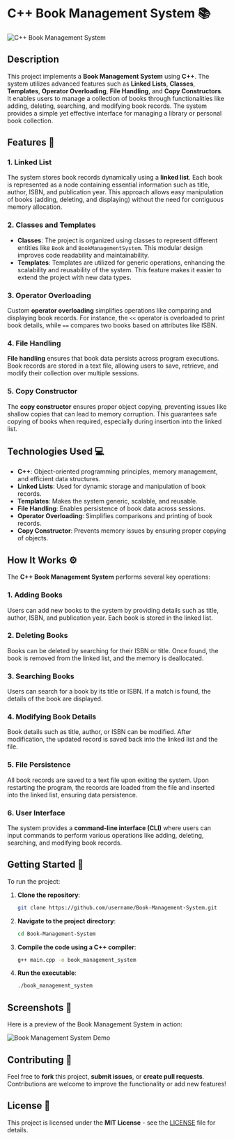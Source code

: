 # C++ Book Management System 📚

![C++ Book Management System](https://via.placeholder.com/1200x200.png?text=Book+Management+System)

## Description
This project implements a **Book Management System** using **C++**. The system utilizes advanced features such as **Linked Lists**, **Classes**, **Templates**, **Operator Overloading**, **File Handling**, and **Copy Constructors**. It enables users to manage a collection of books through functionalities like adding, deleting, searching, and modifying book records. The system provides a simple yet effective interface for managing a library or personal book collection.

## Features 🌟

### 1. **Linked List**  
The system stores book records dynamically using a **linked list**. Each book is represented as a node containing essential information such as title, author, ISBN, and publication year. This approach allows easy manipulation of books (adding, deleting, and displaying) without the need for contiguous memory allocation.

### 2. **Classes and Templates**  
- **Classes**: The project is organized using classes to represent different entities like `Book` and `BookManagementSystem`. This modular design improves code readability and maintainability.
- **Templates**: Templates are utilized for generic operations, enhancing the scalability and reusability of the system. This feature makes it easier to extend the project with new data types.

### 3. **Operator Overloading**  
Custom **operator overloading** simplifies operations like comparing and displaying book records. For instance, the `<<` operator is overloaded to print book details, while `==` compares two books based on attributes like ISBN.

### 4. **File Handling**  
**File handling** ensures that book data persists across program executions. Book records are stored in a text file, allowing users to save, retrieve, and modify their collection over multiple sessions.

### 5. **Copy Constructor**  
The **copy constructor** ensures proper object copying, preventing issues like shallow copies that can lead to memory corruption. This guarantees safe copying of books when required, especially during insertion into the linked list.

## Technologies Used 💻
- **C++**: Object-oriented programming principles, memory management, and efficient data structures.
- **Linked Lists**: Used for dynamic storage and manipulation of book records.
- **Templates**: Makes the system generic, scalable, and reusable.
- **File Handling**: Enables persistence of book data across sessions.
- **Operator Overloading**: Simplifies comparisons and printing of book records.
- **Copy Constructor**: Prevents memory issues by ensuring proper copying of objects.

## How It Works ⚙️
The **C++ Book Management System** performs several key operations:

### 1. **Adding Books**  
Users can add new books to the system by providing details such as title, author, ISBN, and publication year. Each book is stored in the linked list.

### 2. **Deleting Books**  
Books can be deleted by searching for their ISBN or title. Once found, the book is removed from the linked list, and the memory is deallocated.

### 3. **Searching Books**  
Users can search for a book by its title or ISBN. If a match is found, the details of the book are displayed.

### 4. **Modifying Book Details**  
Book details such as title, author, or ISBN can be modified. After modification, the updated record is saved back into the linked list and the file.

### 5. **File Persistence**  
All book records are saved to a text file upon exiting the system. Upon restarting the program, the records are loaded from the file and inserted into the linked list, ensuring data persistence.

### 6. **User Interface**  
The system provides a **command-line interface (CLI)** where users can input commands to perform various operations like adding, deleting, searching, and modifying book records.

## Getting Started 🚀

To run the project:

1. **Clone the repository**:
    ```bash
    git clone https://github.com/username/Book-Management-System.git
    ```

2. **Navigate to the project directory**:
    ```bash
    cd Book-Management-System
    ```

3. **Compile the code using a C++ compiler**:
    ```bash
    g++ main.cpp -o book_management_system
    ```

4. **Run the executable**:
    ```bash
    ./book_management_system
    ```

## Screenshots 📸

Here is a preview of the Book Management System in action:

![Book Management System Demo](https://via.placeholder.com/800x400.png?text=System+Demo)

## Contributing 🤝
Feel free to **fork** this project, **submit issues**, or **create pull requests**. Contributions are welcome to improve the functionality or add new features!

## License 📝
This project is licensed under the **MIT License** - see the [LICENSE](LICENSE) file for details.
